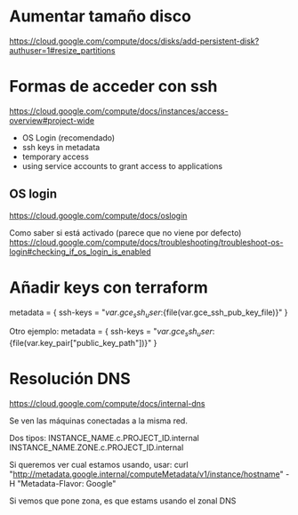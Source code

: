 # Aumentar tamaño disco
https://cloud.google.com/compute/docs/disks/add-persistent-disk?authuser=1#resize_partitions

# Formas de acceder con ssh
https://cloud.google.com/compute/docs/instances/access-overview#project-wide

- OS Login (recomendado)
- ssh keys in metadata
- temporary access
- using service accounts to grant access to applications

## OS login
https://cloud.google.com/compute/docs/oslogin

Como saber si está activado (parece que no viene por defecto)
https://cloud.google.com/compute/docs/troubleshooting/troubleshoot-os-login#checking_if_os_login_is_enabled


# Añadir keys con terraform
metadata = {
  ssh-keys = "${var.gce_ssh_user}:${file(var.gce_ssh_pub_key_file)}"
}

Otro ejemplo:
metadata = {
  ssh-keys = "${var.gce_ssh_user}:${file(var.key_pair["public_key_path"])}"
}


# Resolución DNS
https://cloud.google.com/compute/docs/internal-dns

Se ven las máquinas conectadas a la misma red.

Dos tipos:
INSTANCE_NAME.c.PROJECT_ID.internal
INSTANCE_NAME.ZONE.c.PROJECT_ID.internal

Si queremos ver cual estamos usando, usar:
curl "http://metadata.google.internal/computeMetadata/v1/instance/hostname" -H "Metadata-Flavor: Google"

Si vemos que pone zona, es que estams usando el zonal DNS
